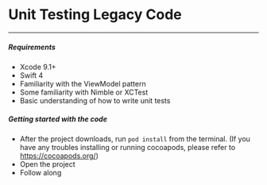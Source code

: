 # Unit Testing Legacy Code

-------

##### Requirements
- Xcode 9.1+
- Swift 4
- Familiarity with the ViewModel pattern
- Some familiarity with Nimble or XCTest
- Basic understanding of how to write unit tests

##### Getting started with the code
- After the project downloads, run `pod install` from the terminal. (If you have any troubles installing or running cocoapods, please refer to https://cocoapods.org/)
- Open the project
- Follow along






